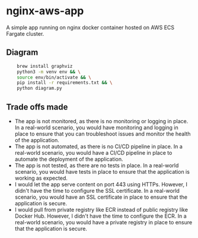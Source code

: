 # nginx-aws-app
A simple app running on nginx docker container hosted on AWS ECS Fargate cluster.

## Diagram
```sh
    brew install graphviz
    python3 -m venv env && \
    source env/bin/activate && \
    pip install -r requirements.txt && \
    python diagram.py
```

## Trade offs made
- The app is not monitored, as there is no monitoring or logging in place. In a real-world scenario, you would have monitoring and logging in place to ensure that you can troubleshoot issues and monitor the health of the application.
- The app is not automated, as there is no CI/CD pipeline in place. In a real-world scenario, you would have a CI/CD pipeline in place to automate the deployment of the application.
- The app is not tested, as there are no tests in place. In a real-world scenario, you would have tests in place to ensure that the application is working as expected.
- I would let the app serve content on port 443 using HTTPs. However, I didn't have the time to configure the SSL certificate. In a real-world scenario, you would have an SSL certificate in place to ensure that the application is secure.
- I would pull from private registry like ECR instead of public registry like Docker Hub. However, I didn't have the time to configure the ECR. In a real-world scenario, you would have a private registry in place to ensure that the application is secure.
